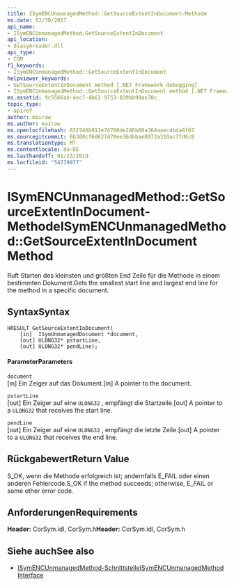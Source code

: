```yaml
---
title: ISymENCUnmanagedMethod::GetSourceExtentInDocument-Methode
ms.date: 03/30/2017
api_name:
- ISymENCUnmanagedMethod.GetSourceExtentInDocument
api_location:
- diasymreader.dll
api_type:
- COM
f1_keywords:
- ISymENCUnmanagedMethod::GetSourceExtentInDocument
helpviewer_keywords:
- GetSourceExtentInDocument method [.NET Framework debugging]
- ISymENCUnmanagedMethod::GetSourceExtentInDocument method [.NET Framework debugging]
ms.assetid: 9c5566ab-4ec7-4b61-9753-839bb90ae78c
topic_type:
- apiref
author: mairaw
ms.author: mairaw
ms.openlocfilehash: 832746b911e74790de246b00a364aaec4bda8f67
ms.sourcegitcommit: 6b308cf6d627d78ee36dbbae8972a310ac7fd6c8
ms.translationtype: MT
ms.contentlocale: de-DE
ms.lasthandoff: 01/23/2019
ms.locfileid: "54739977"
---
```

# <a name="isymencunmanagedmethodgetsourceextentindocument-method"></a><span data-ttu-id="89913-102">ISymENCUnmanagedMethod::GetSourceExtentInDocument-Methode</span><span class="sxs-lookup"><span data-stu-id="89913-102">ISymENCUnmanagedMethod::GetSourceExtentInDocument Method</span></span>
<span data-ttu-id="89913-103">Ruft Starten des kleinsten und größten End Zeile für die Methode in einem bestimmten Dokument.</span><span class="sxs-lookup"><span data-stu-id="89913-103">Gets the smallest start line and largest end line for the method in a specific document.</span></span>  
  
## <a name="syntax"></a><span data-ttu-id="89913-104">Syntax</span><span class="sxs-lookup"><span data-stu-id="89913-104">Syntax</span></span>  
  
```  
HRESULT GetSourceExtentInDocument(  
    [in]  ISymUnmanagedDocument *document,  
    [out] ULONG32* pstartLine,  
    [out] ULONG32* pendLine);  
```  
  
#### <a name="parameters"></a><span data-ttu-id="89913-105">Parameter</span><span class="sxs-lookup"><span data-stu-id="89913-105">Parameters</span></span>  
 `document`  
 <span data-ttu-id="89913-106">[in] Ein Zeiger auf das Dokument.</span><span class="sxs-lookup"><span data-stu-id="89913-106">[in] A pointer to the document.</span></span>  
  
 `pstartLine`  
 <span data-ttu-id="89913-107">[out] Ein Zeiger auf eine `ULONG32` , empfängt die Startzeile.</span><span class="sxs-lookup"><span data-stu-id="89913-107">[out] A pointer to a `ULONG32` that receives the start line.</span></span>  
  
 `pendLine`  
 <span data-ttu-id="89913-108">[out] Ein Zeiger auf eine `ULONG32` , empfängt die letzte Zeile.</span><span class="sxs-lookup"><span data-stu-id="89913-108">[out] A pointer to a `ULONG32` that receives the end line.</span></span>  
  
## <a name="return-value"></a><span data-ttu-id="89913-109">Rückgabewert</span><span class="sxs-lookup"><span data-stu-id="89913-109">Return Value</span></span>  
 <span data-ttu-id="89913-110">S_OK, wenn die Methode erfolgreich ist; andernfalls E_FAIL oder einen anderen Fehlercode.</span><span class="sxs-lookup"><span data-stu-id="89913-110">S_OK if the method succeeds; otherwise, E_FAIL or some other error code.</span></span>  
  
## <a name="requirements"></a><span data-ttu-id="89913-111">Anforderungen</span><span class="sxs-lookup"><span data-stu-id="89913-111">Requirements</span></span>  
 <span data-ttu-id="89913-112">**Header:** CorSym.idl, CorSym.h</span><span class="sxs-lookup"><span data-stu-id="89913-112">**Header:** CorSym.idl, CorSym.h</span></span>  
  
## <a name="see-also"></a><span data-ttu-id="89913-113">Siehe auch</span><span class="sxs-lookup"><span data-stu-id="89913-113">See also</span></span>
- [<span data-ttu-id="89913-114">ISymENCUnmanagedMethod-Schnittstelle</span><span class="sxs-lookup"><span data-stu-id="89913-114">ISymENCUnmanagedMethod Interface</span></span>](../../../../docs/framework/unmanaged-api/diagnostics/isymencunmanagedmethod-interface.md)
